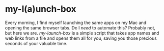 # my-l(a)unch-box


Every morning, I find myself launching the same apps on my Mac and opening the same browser tabs. Do I *need* to automate this? Probably not, but here we are. *my-launch-box* is a simple script that takes app names and web links from a file and opens them all for you, saving you those precious seconds of your valuable time.
